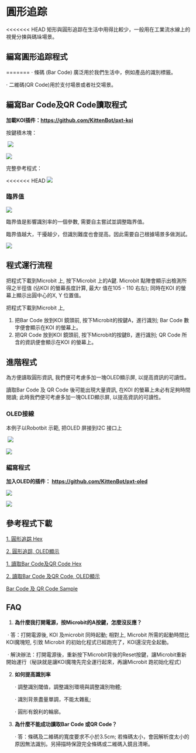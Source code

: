 # **圓形追踪**

<<<<<<< HEAD
矩形與圓形追踪在生活中用得比較少，一般用在工業流水線上的視覺分揀與碼垛場景。



## 編寫圓形追踪程式
=======
·    條碼 (Bar Code) 廣泛用於我們生活中，例如產品的識別標籤。

·    二維碼(QR Code)用於支付場景或者社交場景。



## 編寫Bar Code及QR Code讀取程式


**加載KOI插件：https://github.com/KittenBot/pxt-koi**



按鍵積木塊：




​             ![](KOI07/01-1.png)

 ![](KOI06/01.png)




完整參考程式：

<<<<<<< HEAD
  ![](KOI07/02-1.png)



### 臨界值

 ![](KOI07/04-1.png)

臨界值是影響識別率的一個參數, 需要自主嘗試並調整臨界值。

臨界值越大，干擾越少，但識別難度也會提高。因此需要自己根據場景多做測試。

  ![](KOI06/02-1.png)




## **程式運行流程**


把程式下載到Microbit 上, 按下Microbit 上的A鍵. Microbit 點陣會顯示出檢測所得之半徑值 (佔KOI 的螢幕長度計算, 最大r 值在105 - 110 右左); 同時在KOI 的螢幕上顯示出圓中心的X, Y 位置值。

把程式下載到Microbit 上, 

1. 把Bar Code 放到KOI 鏡頭前, 按下Microbit的按鍵A，進行識別;  Bar Code 數字便會顯示在KOI 的螢幕上。
2. 把QR Code 放到KOI 鏡頭前, 按下Microbit的按鍵B，進行識別;  QR Code 所含的資訊便會顯示在KOI 的螢幕上。




## 進階程式


為方便讀取圓形資訊, 我們便可考慮多加一塊OLED顯示屏, 以提高資訊的可讀性。

讀取Bar Code 及 QR Code 後可能出現大量資訊, 在KOI 的螢幕上未必有足夠時間閱讀; 此時我們便可考慮多加一塊OLED顯示屏, 以提高資訊的可讀性。


### OLED接線

本例子以Robotbit 示範, 把OLED 屏接到I2C 接口上


​      ![](KOI06/03-1.png)

 ![](KOI06/03-1.png)




### 編寫程式

**加入OLED的插件： https://github.com/KittenBot/pxt-oled**


 ![](KOI07/03-1.png)

 ![](KOI06/04-1.png)






## 參考程式下載


[1. 圓形追踪 Hex](https://bit.ly/KOICircleRegHex)

[2. 圓形追踪, OLED顯示](https://bit.ly/KOICircleRegOLEDHex)

[1. 讀取Bar Code及QR Code Hex](https://bit.ly/KOIQRBarCodeScannerHex)

[2. 讀取Bar Code 及QR Code, OLED顯示](https://bit.ly/KOIBarAndQRCodeReadOLEDHex)

[Bar Code 及 QR Code Sample](https://bit.ly/KOIBarAndQRCodeSample)



## FAQ

1. **為什麼我打開電源，按Microbit的A按鍵，怎麼沒反應？**

​       ·    答：打開電源後, KOI 及microbit 同時起動; 相對上, Microbit 所需的起動時間比KOI魔塊短, 引致 Microbit 的初始化程式已經跑完了，KOI還沒完全起動。

​       ·    解決辦法：打開電源後，重新按下Microbit背後的Reset按鍵，讓Microbit重新開始運行（秘訣就是讓KOI魔塊先完全運行起來，再讓Microbit 跑初始化程式）



2. **如何提高識別率**

   ·    調整識別閾值，調整識別環境與調整識別物體;

   ·    識別背景盡量單調，不能太雜亂;

   ·    圓形有銳利的輪廓。
   
2. **為什麼不能成功讀取Bar Code 或QR Code？**

   ·    答：條碼及二維碼的寬度要求不小於3.5cm; 若條碼太小，會因解析度太小的原因無法識別。另掃描時保證完全條碼或二維碼入鏡且清晰。

   

   


